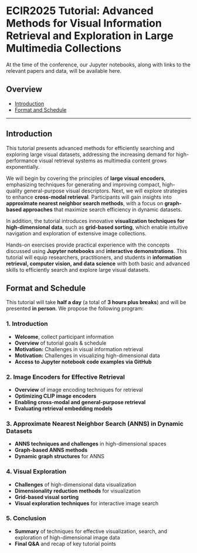 # ECIR2025 Tutorial: Advanced Methods for Visual Information Retrieval and Exploration in Large Multimedia Collections

At the time of the conference, our Jupyter notebooks, along with links to the relevant papers and data, will be available here.

## Overview
- [Introduction](#introduction)
- [Format and Schedule](#format-and-schedule)

---


## Introduction
This tutorial presents advanced methods for efficiently searching and exploring large visual datasets, addressing the increasing demand for high-performance visual retrieval systems as multimedia content grows exponentially.

We will begin by covering the principles of **large visual encoders**, emphasizing techniques for generating and improving compact, high-quality general-purpose visual descriptors. Next, we will explore strategies to enhance **cross-modal retrieval**. Participants will gain insights into **approximate nearest neighbor search methods**, with a focus on **graph-based approaches** that maximize search efficiency in dynamic datasets.

In addition, the tutorial introduces innovative **visualization techniques for high-dimensional data**, such as **grid-based sorting**, which enable intuitive navigation and exploration of extensive image collections.

Hands-on exercises provide practical experience with the concepts discussed using **Jupyter notebooks** and **interactive demonstrations**. This tutorial will equip researchers, practitioners, and students in **information retrieval, computer vision, and data science** with both basic and advanced skills to efficiently search and explore large visual datasets.

## Format and Schedule

This tutorial will take **half a day** (a total of **3 hours plus breaks**) and will be presented **in person**. We propose the following program:

### 1. Introduction
- **Welcome**, collect participant information  
- **Overview** of tutorial goals & schedule  
- **Motivation:** Challenges in visual information retrieval  
- **Motivation:** Challenges in visualizing high-dimensional data  
- **Access to Jupyter notebook code examples via GitHub**  

### 2. Image Encoders for Effective Retrieval
- **Overview** of image encoding techniques for retrieval  
- **Optimizing CLIP image encoders**  
- **Enabling cross-modal and general-purpose retrieval**  
- **Evaluating retrieval embedding models**  

### 3. Approximate Nearest Neighbor Search (ANNS) in Dynamic Datasets
- **ANNS techniques and challenges** in high-dimensional spaces  
- **Graph-based ANNS methods**  
- **Dynamic graph structures** for ANNS  

### 4. Visual Exploration
- **Challenges** of high-dimensional data visualization  
- **Dimensionality reduction methods** for visualization  
- **Grid-based visual sorting**  
- **Visual exploration techniques** for interactive image search  

### 5. Conclusion
- **Summary** of techniques for effective visualization, search, and exploration of high-dimensional image data  
- **Final Q&A** and recap of key tutorial points  
